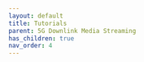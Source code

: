 ```yaml
---
layout: default
title: Tutorials
parent: 5G Downlink Media Streaming
has_children: true
nav_order: 4
---
```

